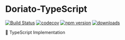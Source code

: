 # Doriato-TypeScript

[![Build Status](https://travis-ci.com/Doriato/Doriato-TypeScript.svg?branch=master)](https://travis-ci.com/Doriato/Doriato-TypeScript)
[![codecov](https://codecov.io/gh/Doriato/Doriato-TypeScript/branch/master/graph/badge.svg)](https://codecov.io/gh/Doriato/Doriato-TypeScript)
[![npm version](https://badge.fury.io/js/%40doriato%2Fcore.svg)](https://badge.fury.io/js/%40doriato%2Fcore)
[![downloads](https://img.shields.io/npm/dm/@doriato/core.svg)](https://www.npmjs.com/package/@doriato/core)

:ocean: TypeScript Implementation
